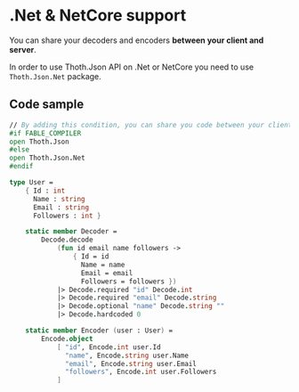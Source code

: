 # .Net & NetCore support

You can share your decoders and encoders **between your client and server**.

In order to use Thoth.Json API on .Net or NetCore you need to use `Thoth.Json.Net` package.

## Code sample

```fsharp
// By adding this condition, you can share you code between your client and server
#if FABLE_COMPILER
open Thoth.Json
#else
open Thoth.Json.Net
#endif

type User =
    { Id : int
      Name : string
      Email : string
      Followers : int }

    static member Decoder =
        Decode.decode
            (fun id email name followers ->
                { Id = id
                  Name = name
                  Email = email
                  Followers = followers })
            |> Decode.required "id" Decode.int
            |> Decode.required "email" Decode.string
            |> Decode.optional "name" Decode.string ""
            |> Decode.hardcoded 0

    static member Encoder (user : User) =
        Encode.object
            [ "id", Encode.int user.Id
              "name", Encode.string user.Name
              "email", Encode.string user.Email
              "followers", Encode.int user.Followers
            ]
```
